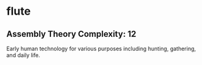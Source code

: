 # flute

## Assembly Theory Complexity: 12
Early human technology for various purposes including hunting, gathering, and daily life.
